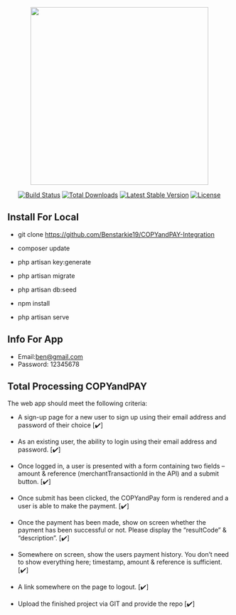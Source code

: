 <p align="center"><a href="https://laravel.com" target="_blank"><img src="https://raw.githubusercontent.com/laravel/art/master/logo-lockup/5%20SVG/2%20CMYK/1%20Full%20Color/laravel-logolockup-cmyk-red.svg" width="400"></a></p>

<p align="center">
<a href="https://travis-ci.org/laravel/framework"><img src="https://travis-ci.org/laravel/framework.svg" alt="Build Status"></a>
<a href="https://packagist.org/packages/laravel/framework"><img src="https://img.shields.io/packagist/dt/laravel/framework" alt="Total Downloads"></a>
<a href="https://packagist.org/packages/laravel/framework"><img src="https://img.shields.io/packagist/v/laravel/framework" alt="Latest Stable Version"></a>
<a href="https://packagist.org/packages/laravel/framework"><img src="https://img.shields.io/packagist/l/laravel/framework" alt="License"></a>
</p>


## Install For Local

- git clone  https://github.com/Benstarkie19/COPYandPAY-Integration

- composer update

- php artisan key:generate

- php artisan migrate

- php artisan db:seed

- npm install

- php artisan serve


## Info For App

-  Email:ben@gmail.com
-  Password: 12345678


## Total Processing COPYandPAY

The web app should meet the following criteria:

- A sign-up page for a new user to sign up using their email address and password of
their choice [:heavy_check_mark:]

- As an existing user, the ability to login using their email address and password. [:heavy_check_mark:]

- Once logged in, a user is presented with a form containing two fields – amount &
reference (merchantTransactionId in the API) and a submit button. [:heavy_check_mark:]

- Once submit has been clicked, the COPYandPay form is rendered and a user is able
to make the payment. [:heavy_check_mark:]

- Once the payment has been made, show on screen whether the payment has been
successful or not. Please display the “resultCode” & “description”. [:heavy_check_mark:]

- Somewhere on screen, show the users payment history. You don’t need to show
everything here; timestamp, amount & reference is sufficient. [:heavy_check_mark:]

- A link somewhere on the page to logout. [:heavy_check_mark:]

- Upload the finished project via GIT and provide the repo [:heavy_check_mark:]
